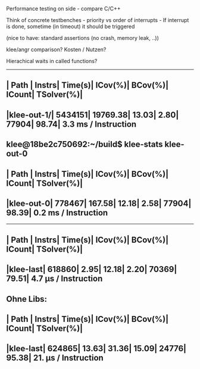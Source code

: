 Performance testing on side
	- compare C/C++

Think of concrete testbenches
	- priority vs order of interrupts
	- If interrupt is done, sometime (in timeout) it should be triggered

(nice to have: standard assertions (no crash, memory leak, ..))

klee/angr comparison?
	Kosten / Nutzen?

Hierachical waits in called functions?

--------------------------------------------------------------------------
|   Path    |  Instrs|  Time(s)|  ICov(%)|  BCov(%)|  ICount|  TSolver(%)|
--------------------------------------------------------------------------
|klee-out-1/| 5434151| 19769.38|    13.03|     2.80|   77904|       98.74|	3.3 ms / Instruction
--------------------------------------------------------------------------

klee@18be2c750692:~/build$ klee-stats klee-out-0
-------------------------------------------------------------------------
|   Path   |  Instrs|  Time(s)|  ICov(%)|  BCov(%)|  ICount|  TSolver(%)|
-------------------------------------------------------------------------
|klee-out-0|  778467|   167.58|    12.18|     2.58|   77904|       98.39|	0.2 ms / Instruction
-------------------------------------------------------------------------

------------------------------------------------------------------------
|  Path   |  Instrs|  Time(s)|  ICov(%)|  BCov(%)|  ICount|  TSolver(%)|
------------------------------------------------------------------------
|klee-last|  618860|     2.95|    12.18|     2.20|   70369|       79.51|	4.7 µs / Instruction
------------------------------------------------------------------------

Ohne Libs:
------------------------------------------------------------------------
|  Path   |  Instrs|  Time(s)|  ICov(%)|  BCov(%)|  ICount|  TSolver(%)|
------------------------------------------------------------------------
|klee-last|  624865|    13.63|    31.36|    15.09|   24776|       95.38|	21. µs / Instruction
------------------------------------------------------------------------